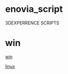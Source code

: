 # enovia_script
3DEXPERRENCE SCRIPTS



# win
 
[win](./3DE_WIN_V6R2024x_Installer/win.md)

[linux](./3DE_LINUX_V6R2024x_Installer/linux.md)